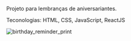 Projeto para lembranças de aniversariantes.

Teconologias: HTML, CSS, JavaScript, ReactJS

![birthday_reminder_print](https://user-images.githubusercontent.com/102860659/190457179-927180b9-f9bf-41b1-9a2b-cff72b3034b2.png)

